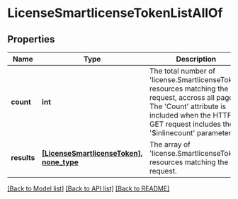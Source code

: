 # LicenseSmartlicenseTokenListAllOf

## Properties
Name | Type | Description | Notes
------------ | ------------- | ------------- | -------------
**count** | **int** | The total number of &#39;license.SmartlicenseToken&#39; resources matching the request, accross all pages. The &#39;Count&#39; attribute is included when the HTTP GET request includes the &#39;$inlinecount&#39; parameter. | [optional] 
**results** | [**[LicenseSmartlicenseToken], none_type**](LicenseSmartlicenseToken.md) | The array of &#39;license.SmartlicenseToken&#39; resources matching the request. | [optional] 

[[Back to Model list]](../README.md#documentation-for-models) [[Back to API list]](../README.md#documentation-for-api-endpoints) [[Back to README]](../README.md)


